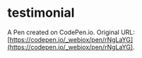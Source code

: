 # testimonial

A Pen created on CodePen.io. Original URL: [https://codepen.io/_webiox/pen/rNgLaYG](https://codepen.io/_webiox/pen/rNgLaYG).

